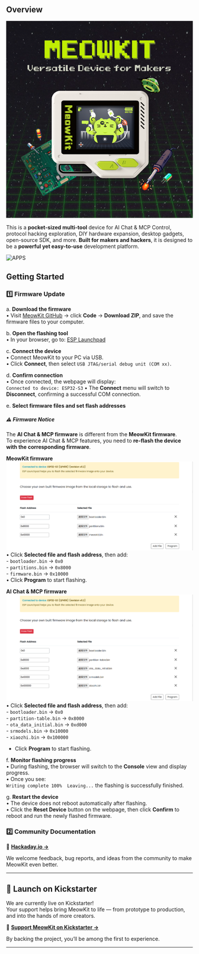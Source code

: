 ## Overview

![HEADER](2.assets/header.png)

This is a **pocket-sized multi-tool** device for AI Chat & MCP Control, protocol hacking exploration, DIY hardware expansion, desktop gadgets, open-source SDK, and more. **Built for makers and hackers**, it is designed to be a **powerful yet easy-to-use** development platform.

![APPS](2.assets/apps_list.png)

## Getting Started

### 1️⃣ Firmware Update

a. **Download the firmware**  
   • Visit [MeowKit GitHub](https://github.com/happy-mingo/MeowKit) → click **Code** → **Download ZIP**, and save the firmware files to your computer.  

b. **Open the flashing tool**  
   • In your browser, go to: [ESP Launchpad](https://espressif.github.io/esp-launchpad/)  

c. **Connect the device**  
   • Connect MeowKit to your PC via USB.  
   • Click **Connect**, then select `USB JTAG/serial debug unit (COM xx)`.  

d. **Confirm connection**  
   • Once connected, the webpage will display:  
     ```
     Connected to device: ESP32-S3
     ```
   • The **Connect** menu will switch to **Disconnect**, confirming a successful COM connection.  

e. **Select firmware files and set flash addresses**
  ##### ⚠️ Firmware Notice

The **AI Chat & MCP firmware** is different from the **MeowKit firmware**.  
To experience AI Chat & MCP features, you need to **re-flash the device with the corresponding firmware**.

   **MeowKit firmware**
    ![FLASH](2.assets/flash_1.png)
   • Click **Selected file and flash address**, then add:  
     - `bootloader.bin` → `0x0`  
     - `partitions.bin` → `0x8000`  
     - `firmware.bin` → `0x10000`  
   • Click **Program** to start flashing.  

   **AI Chat & MCP firmware**
   ![FLASH](2.assets/flash_2.png)
   • Click **Selected file and flash address**, then add:  
     - `bootloader.bin` → `0x0`  
     - `partition-table.bin` → `0x8000`  
     - `ota_data_initial.bin` → `0xd000`  
     - `srmodels.bin` → `0x10000`  
     - `xiaozhi.bin` → `0x100000`  
   - Click **Program** to start flashing.  

f. **Monitor flashing progress**  
   • During flashing, the browser will switch to the **Console** view and display progress.  
   • Once you see:  
     ```
     Writing complete 100% 
     Leaving...
     ```
     the flashing is successfully finished.  

g. **Restart the device**  
   • The device does not reboot automatically after flashing.  
   • Click the **Reset Device** button on the webpage, then click **Confirm** to reboot and run the newly flashed firmware.  

### 2️⃣ Community Documentation

🔗 **[Hackaday.io →](https://hackaday.io/project/204067-meowkit-versatile-device-for-makers)**

We welcome feedback, bug reports, and ideas from the community to make MeowKit even better.  

---
## 🚀 Launch on Kickstarter

We are currently live on Kickstarter!  
Your support helps bring MeowKit to life — from prototype to production, and into the hands of more creators.

🎯 **[Support MeowKit on Kickstarter →](https://www.kickstarter.com/projects/whitecliff/meowkit-versatile-device-for-makers)**

By backing the project, you’ll be among the first to experience.

---



